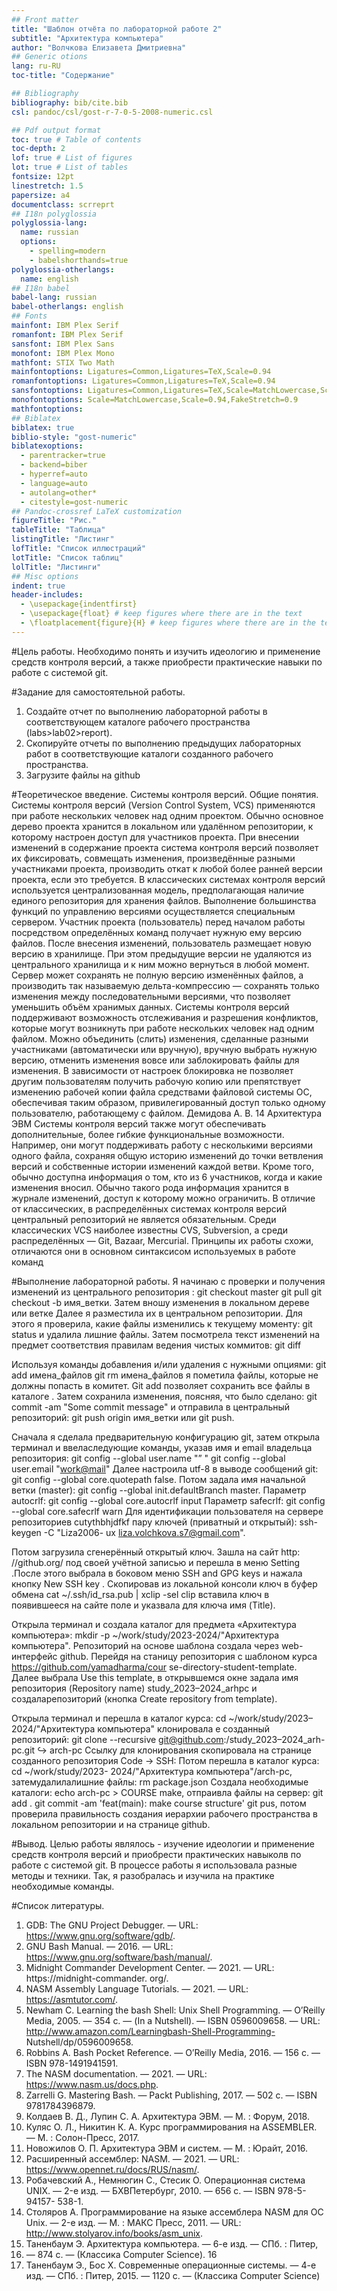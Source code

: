 ```yaml
---
## Front matter
title: "Шаблон отчёта по лабораторной работе 2"
subtitle: "Архитектура компьютера"
author: "Волчкова Елизавета Дмитриевна"
## Generic otions
lang: ru-RU
toc-title: "Содержание"

## Bibliography
bibliography: bib/cite.bib
csl: pandoc/csl/gost-r-7-0-5-2008-numeric.csl

## Pdf output format
toc: true # Table of contents
toc-depth: 2
lof: true # List of figures
lot: true # List of tables
fontsize: 12pt
linestretch: 1.5
papersize: a4
documentclass: scrreprt
## I18n polyglossia
polyglossia-lang:
  name: russian
  options:
	- spelling=modern
	- babelshorthands=true
polyglossia-otherlangs:
  name: english
## I18n babel
babel-lang: russian
babel-otherlangs: english
## Fonts
mainfont: IBM Plex Serif
romanfont: IBM Plex Serif
sansfont: IBM Plex Sans
monofont: IBM Plex Mono
mathfont: STIX Two Math
mainfontoptions: Ligatures=Common,Ligatures=TeX,Scale=0.94
romanfontoptions: Ligatures=Common,Ligatures=TeX,Scale=0.94
sansfontoptions: Ligatures=Common,Ligatures=TeX,Scale=MatchLowercase,Scale=0.94
monofontoptions: Scale=MatchLowercase,Scale=0.94,FakeStretch=0.9
mathfontoptions:
## Biblatex
biblatex: true
biblio-style: "gost-numeric"
biblatexoptions:
  - parentracker=true
  - backend=biber
  - hyperref=auto
  - language=auto
  - autolang=other*
  - citestyle=gost-numeric
## Pandoc-crossref LaTeX customization
figureTitle: "Рис."
tableTitle: "Таблица"
listingTitle: "Листинг"
lofTitle: "Список иллюстраций"
lotTitle: "Список таблиц"
lolTitle: "Листинги"
## Misc options
indent: true
header-includes:
  - \usepackage{indentfirst}
  - \usepackage{float} # keep figures where there are in the text
  - \floatplacement{figure}{H} # keep figures where there are in the text
---
```



#Цель работы.
Необходимо понять и изучить идеологию и применение средств
контроля версий, а также приобрести практические навыки по работе с
системой git.

#Задание для самостоятельной работы.
1. Создайте отчет по выполнению лабораторной работы в
соответствующем каталоге рабочего пространства (labs>lab02>report).
2. Скопируйте отчеты по выполнению предыдущих лабораторных
работ в соответствующие каталоги созданного рабочего пространства.
3. Загрузите файлы на github

#Теоретическое введение.
Системы контроля версий. Общие понятия.
Системы контроля версий (Version Control System, VCS) применяются
при работе нескольких человек над одним проектом. Обычно основное
дерево проекта хранится в локальном или удалённом репозитории, к
которому настроен доступ для участников проекта. При внесении изменений
в содержание проекта система контроля версий позволяет их фиксировать,
совмещать изменения, произведённые разными участниками проекта,
производить откат к любой более ранней версии проекта, если это требуется.
В классических системах контроля версий используется
централизованная модель, предполагающая наличие единого репозитория
для хранения файлов. Выполнение большинства функций по управлению
версиями осуществляется специальным сервером. Участник проекта
(пользователь) перед началом работы посредством определённых команд
получает нужную ему версию файлов. После внесения изменений,
пользователь размещает новую версию в хранилище. При этом предыдущие
версии не удаляются из центрального хранилища и к ним можно вернуться в
любой момент. Сервер может сохранять не полную версию изменённых
файлов, а производить так называемую дельта-компрессию — сохранять
только изменения между последовательными версиями, что позволяет
уменьшить объём хранимых данных.
Системы контроля версий поддерживают возможность отслеживания и
разрешения конфликтов, которые могут возникнуть при работе нескольких
человек над одним файлом. Можно объединить (слить) изменения,
сделанные разными участниками (автоматически или вручную), вручную
выбрать нужную версию, отменить изменения вовсе или заблокировать
файлы для изменения. В зависимости от настроек блокировка не позволяет
другим пользователям получить рабочую копию или препятствует
изменению рабочей копии файла средствами файловой системы ОС,
обеспечивая таким образом, привилегированный доступ только одному
пользователю, работающему с файлом. Демидова А. В. 14 Архитектура ЭВМ
Системы контроля версий также могут обеспечивать дополнительные, более
гибкие функциональные возможности. Например, они могут поддерживать
работу с несколькими версиями одного файла, сохраняя общую историю
изменений до точки ветвления версий и собственные истории изменений
каждой ветви. Кроме того, обычно доступна информация о том, кто из
6
участников, когда и какие изменения вносил. Обычно такого рода
информация хранится в журнале изменений, доступ к которому можно
ограничить.
В отличие от классических, в распределённых системах контроля
версий центральный репозиторий не является обязательным.
Среди классических VCS наиболее известны CVS, Subversion, а среди
распределённых — Git, Bazaar, Mercurial. Принципы их работы схожи,
отличаются они в основном синтаксисом используемых в работе команд


#Выполнение лабораторной работы.
Я начинаю с проверки и получения изменений из центрального
репозитория : git checkout master git pull git checkout -b имя_ветки.
Затем вношу изменения в локальном дереве или ветке
Далее я разместила их в центральном репозитории. Для этого я
проверила, какие файлы изменились к текущему моменту: git status и удалила
лишние файлы.
Затем посмотрела текст изменений на предмет соответствия правилам
ведения чистых коммитов: git diff

Используя команды добавления и/или удаления с нужными опциями:
git add имена_файлов git rm имена_файлов я пометила файлы, которые не
должны попасть в комитет.
Git add позволяет сохранить все файлы в каталоге . Затем сохранила
изменения, поясняя, что было сделано: git commit -am "Some commit message"
и отправила в центральный репозиторий: git push origin имя_ветки или git
push.

Сначала я сделала предварительную конфигурацию git, затем открыла
терминал и ввеласледующие команды, указав имя и email владельца
репозитория:
git config --global user.name "<Name Surname>”
" git config --global user.email "<work@mail>"
Далее настроила utf-8 в выводе сообщений git: git config --global
core.quotepath false.
Потом задала имя начальной ветки (master): git config --global
init.defaultBranch master.
Параметр autocrlf: git config --global core.autocrlf input
Параметр safecrlf: git config --global core.safecrlf warn
Для идентификации пользователя на сервере репозиториев
cutythbhjdfkf пару ключей (приватный и открытый): ssh-keygen -C "Liza2006-
ux liza.volchkova.s7@gmail.com".

Потом загрузила сгенерённый открытый ключ.
Зашла на сайт http: //github.org/ под своей учётной записью и перешла в
меню Setting .После этого выбрала в боковом меню SSH and GPG keys и
нажала кнопку New SSH key .
Скопировав из локальной консоли ключ в буфер обмена cat
~/.ssh/id_rsa.pub | xclip -sel clip вставила ключ в появившееся на сайте поле и
указвала для ключа имя (Title).

Открыла терминал и создала каталог для предмета «Архитектура
компьютера»: mkdir -p ~/work/study/2023-2024/"Архитектура компьютера".
Репозиторий на основе шаблона создала через web-интерфейс github.
Перейдя на станицу репозитория с шаблоном курса
https://github.com/yamadharma/cour se-directory-student-template.
Далее выбрала Use this template, в открывшемся окне задала имя
репозитория (Repository name) study_2023–2024_arhpc и создаларепозиторий
(кнопка Create repository from template).

Открыла терминал и перешла в каталог курса: cd ~/work/study/2023–
2024/"Архитектура компьютера" клонировала е созданный репозиторий: git
clone --recursive git@github.com:/study_2023–2024_arh-pc.git ↪ arch-pc
Ссылку для клонирования скопировала на странице созданного репозитория
Code -> SSH:
Потом перешла в каталог курса: cd ~/work/study/2023-
2024/"Архитектура компьютера"/arch-pc, затемудалилалишние файлы: rm
package.json
Сoздала необходимые каталоги: echo arch-pc > COURSE make,
отпраивла файлы на сервер: git add . git commit -am 'feat(main): make course
structure' git pus, потом проверила правильность создания иерархии рабочего
пространства в локальном репозитории и на странице github.

#Вывод.
Целью работы являлось - изучение идеологии и применение средств
контроля версий и приобрести практических навыколв по работе с системой
git. В процессе работы я использовала разные методы и техники. Так, я
разобралась и изучила на практике необходимые команды.

#Список литературы.
1. GDB: The GNU Project Debugger. — URL:
https://www.gnu.org/software/gdb/.
2. GNU Bash Manual. — 2016. — URL:
https://www.gnu.org/software/bash/manual/.
3. Midnight Commander Development Center. — 2021. — URL:
https://midnight-commander. org/.
4. NASM Assembly Language Tutorials. — 2021. — URL:
https://asmtutor.com/.
5. Newham C. Learning the bash Shell: Unix Shell Programming. —
O’Reilly Media, 2005. — 354 с. — (In a Nutshell). — ISBN 0596009658. — URL:
http://www.amazon.com/Learningbash-Shell-Programming-
Nutshell/dp/0596009658.
6. Robbins A. Bash Pocket Reference. — O’Reilly Media, 2016. — 156 с.
— ISBN 978-1491941591.
7. The NASM documentation. — 2021. — URL:
https://www.nasm.us/docs.php.
8. Zarrelli G. Mastering Bash. — Packt Publishing, 2017. — 502 с. — ISBN
9781784396879.
9. Колдаев В. Д., Лупин С. А. Архитектура ЭВМ. — М. : Форум, 2018.
10. Куляс О. Л., Никитин К. А. Курс программирования на
ASSEMBLER. — М. : Солон-Пресс, 2017.
11. Новожилов О. П. Архитектура ЭВМ и систем. — М. : Юрайт, 2016.
12. Расширенный ассемблер: NASM. — 2021. — URL:
https://www.opennet.ru/docs/RUS/nasm/.
13. Робачевский А., Немнюгин С., Стесик О. Операционная система
UNIX. — 2-е изд. — БХВПетербург, 2010. — 656 с. — ISBN 978-5-94157-
538-1.
14. Столяров А. Программирование на языке ассемблера NASM для ОС
Unix. — 2-е изд. — М. : МАКС Пресс, 2011. — URL:
http://www.stolyarov.info/books/asm_unix.
15. Таненбаум Э. Архитектура компьютера. — 6-е изд. — СПб. : Питер,
2013. — 874 с. — (Классика Computer Science).
16
16. Таненбаум Э., Бос Х. Современные операционные системы. — 4-е изд. —
СПб. : Питер, 2015. — 1120 с. — (Классика Computer Science)

